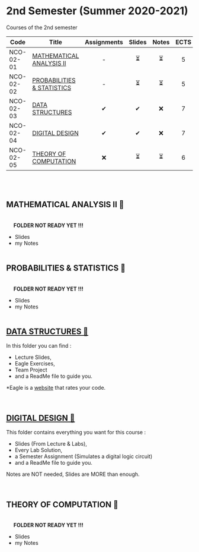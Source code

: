 # 2nd Semester (Summer 2020-2021)

Courses of the 2nd semester

| Code      | Title                                | Assignments | Slides | Notes | ECTS |
| --------- | ------------------------------------ | :---------: | :----: | :---: | :---: | 
| NCO-02-01 | [MATHEMATICAL ANALYSIS II](https://github.com/tsingi-chris/CSD-Auth/tree/main/2nd%20Semester#mathematical-analysis-ii-)          |      -    |  ⏳    | ⏳     | 5    | 
| NCO-02-02 | [PROBABILITIES & STATISTICS](https://github.com/tsingi-chris/CSD-Auth/tree/main/2nd%20Semester#probabilities--statistics-)         |      -    |  ⏳    | ⏳     | 5    | 
| NCO-02-03 | [DATA STRUCTURES](https://github.com/tsingi-chris/CSD-Auth/tree/main/2nd%20Semester#data-structures-)                   |      ✔    |  ✔     | ❌    | 7    | 
| NCO-02-04 | [DIGITAL DESIGN](https://github.com/tsingi-chris/CSD-Auth/tree/main/2nd%20Semester#digital-design-)                    |      ✔    |  ✔     | ❌    | 7    | 
| NCO-02-05 | [THEORY OF COMPUTATION](https://github.com/tsingi-chris/CSD-Auth/tree/main/2nd%20Semester#theory-of-computation-)             |     ❌    |  ⏳    | ⏳    | 6    | 

<br /><br />

## MATHEMATICAL ANALYSIS II 📂

<br />&nbsp;&nbsp;&nbsp;&nbsp;&nbsp;**FOLDER NOT READY YET !!!**
- Slides
- my Notes <br /><br />

## PROBABILITIES & STATISTICS 📂

<br />&nbsp;&nbsp;&nbsp;&nbsp;&nbsp;**FOLDER NOT READY YET !!!**
- Slides 
- my Notes<br /><br />


## [DATA STRUCTURES 📂](https://github.com/tsingi-chris/CSD-Auth/tree/main/2nd%20Semester/Data%20Structures)

In this folder you can find : 
- Lecture Slides,
- Eagle Exercises,
- Team Project 
- and a ReadMe file to guide you.

*Eagle is a [website](https://eagle.csd.auth.gr/home) that rates your code. 

<br />

## [DIGITAL DESIGN 📂](https://github.com/tsingi-chris/CSD-Auth/tree/main/2nd%20Semester/Digital%20Design)

This folder contains everything you want for this course :  
- Slides (From Lecture & Labs),
- Every Lab Solution,
- a Semester Assignment (Simulates a digital logic circuit)
- and a ReadMe file to guide you.

Notes are NOT needed, Slides are MORE than enough.

<br />

## THEORY OF COMPUTATION 📂

<br />&nbsp;&nbsp;&nbsp;&nbsp;&nbsp;**FOLDER NOT READY YET !!!** 
- Slides 
- my Notes